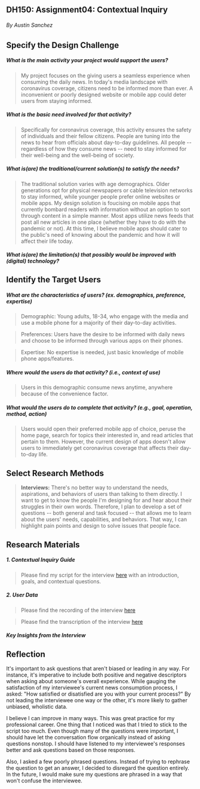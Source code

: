 ## DH150: Assignment04: Contextual Inquiry
###### By Austin Sanchez 

## Specify the Design Challenge
##### What is the main activity your project would support the users?
>My project focuses on the giving users a seamless experience when consuming the daily news. In today's media landscape with coronavirus coverage, citizens need to be informed more than ever. A inconvenient or poorly designed website or mobile app could deter users from staying informed.

##### What is the basic need involved for that activity?
>Specifically for coronavirus coverage, this activity ensures the safety of individuals and their fellow citizens. People are tuning into the news to hear from officials about day-to-day guidelines. All people -- regardless of how they consume news -- need to stay informed for their well-being and the well-being of society.

##### What is(are) the traditional/current solution(s) to satisfy the needs?
>The traditional solution varies with age demographics. Older generations opt for physical newspapers or cable television networks to stay informed, while younger people prefer online websites or mobile apps. My design solution is foucising on mobile apps that currently bombard readers with information without an option to sort through content in a simple manner. Most apps utilize news feeds that post all new articles in one place (whether they have to do with the pandemic or not). At this time, I believe mobile apps should cater to the public's need of knowing about the pandemic and how it will affect their life today.

##### What is(are) the limitation(s) that possibly would be improved with (digital) technology?
> 

## Identify the Target Users
##### What are the characteristics of users? (ex. demographics, preference, expertise) 
> Demographic: Young adults, 18-34, who engage with the media and use a mobile phone for a majority of their day-to-day activities. 

> Preferences: Users have the desire to be informed with daily news and choose to be informed through various apps on their phones.

> Expertise: No expertise is needed, just basic knowledge of mobile phone apps/features.

##### Where would the users do that activity? (i.e., context of use)
> Users in this demographic consume news anytime, anywhere because of the convenience factor.

##### What would the users do to complete that activity? (e.g., goal, operation, method, action)
> Users would open their preferred mobile app of choice, peruse the home page, search for topics their interested in, and read articles that pertain to them. However, the current design of apps doesn't allow users to immediately get coronavirus coverage that affects their day-to-day life. 

## Select Research Methods
>**Interviews:** There's no better way to understand the needs, aspirations, and behaviors of users than talking to them directly. I want to get to know the people I'm designing for and hear about their struggles in their own words. Therefore, I plan to develop a set of questions -- both general and task focused -- that allows me to learn about the users' needs, capabilities, and behaviors. That way, I can highlight pain points and design to solve issues that people face. 

## Research Materials

##### 1. Contextual Inquiry Guide
>Please find my script for the interview [here](https://docs.google.com/document/d/1wQMm47rjuEZeOHGQTD7URzJYHHj7EYIzlP_fq4wYWUQ/edit?usp=sharing) with an introduction, goals, and contextual questions.

##### 2. User Data
>Please find the recording of the interview [here]()

>Please find the transcription of the interview [here](https://docs.google.com/document/d/1FW0PHLvAcdpfHYb04ZC3WkeLExmC87vTrzogW7UZEuQ/edit?usp=sharing)

##### Key Insights from the Interview


## Reflection
It's important to ask questions that aren't biased or leading in any way. For instance, it's imperative to include both positive and negative descriptors when asking about someone's overall experience. While gauging the satisfaction of my interviewee's current news consumption process, I asked: "How satisfied or disatisfied are you with your current process?" By not leading the interviewee one way or the other, it's more likely to gather unbiased, wholistic data. 

I believe I can improve in many ways. This was great practice for my professional career. One thing that I noticed was that I tried to stick to the script too much. Even though many of the questions were important, I should have let the conversation flow organically instead of asking questions nonstop. I should have listened to my interviewee's responses better and ask questions based on those responses.

Also, I asked a few poorly phrased questions. Instead of trying to rephrase the question to get an answer, I decided to disregard the question entirely. In the future, I would make sure my questions are phrased in a way that won't confuse the interviewee.
